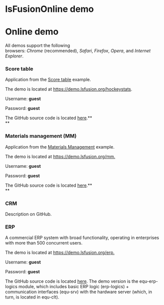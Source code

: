 # lsFusionOnline demo

# Online demo

All demos support the following browsers: *Chrome* (recommended), *Safari*, *Firefox*, *Opera*, and *Internet Explorer*.

### Score table

Application from the [Score table](lsFusionScore_table.md) example.

The demo is located at <https://demo.lsfusion.org/hockeystats>.

Username: **guest**

Password: **guest**

The GitHub source code is located [here](https://github.com/lsfusion/samples/tree/master/hockeystats).**  
**

### Materials management (MM)

Application from the [Materials Management](lsFusionMaterials_management.md) example.

The demo is located at <https://demo.lsfusion.org/mm>[.](http://demo.lsfusion.org/hockeystats)

Username: **guest**

Password: **guest**

The GitHub source code is located [here](https://github.com/lsfusion/samples/tree/master/mm).**  
**

### CRM

Description on GitHub.

### ERP

A commercial ERP system with broad functionality, operating in enterprises with more than 500 concurrent users.

The demo is located at <https://demo.lsfusion.org/erp>[.](http://demo.lsfusion.org/hockeystats)

Username: **guest**

Password: **guest**

The GitHub source code is located [here](https://github.com/lsfusion-solutions/erp). The demo version is the equ-erp-logics module, which includes basic ERP logic (erp-logics) + communication interfaces (equ-srv) with the hardware server (which, in turn, is located in equ-clt).
